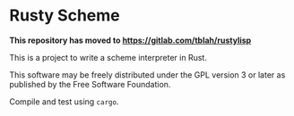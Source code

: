 # Rusty Scheme

**This repository has moved to https://gitlab.com/tblah/rustylisp**

This is a project to write a scheme interpreter in Rust.

This software may be freely distributed under the GPL version 3 or later as published by the Free Software Foundation.

Compile and test using ```cargo```.
